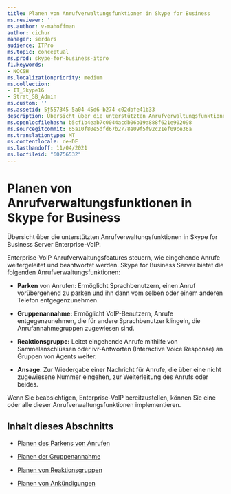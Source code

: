 ```yaml
---
title: Planen von Anrufverwaltungsfunktionen in Skype for Business
ms.reviewer: ''
ms.author: v-mahoffman
author: cichur
manager: serdars
audience: ITPro
ms.topic: conceptual
ms.prod: skype-for-business-itpro
f1.keywords:
- NOCSH
ms.localizationpriority: medium
ms.collection:
- IT_Skype16
- Strat_SB_Admin
ms.custom: ''
ms.assetid: 5f557345-5a04-45d6-b274-c02dbfe41b33
description: Übersicht über die unterstützten Anrufverwaltungsfunktionen in Skype for Business Server Enterprise-VoIP.
ms.openlocfilehash: b5cf1b4eab7c0044acdb06b19a888f621e902098
ms.sourcegitcommit: 65a10f80e5dfd67b2778e09f5f92c21ef09ce36a
ms.translationtype: MT
ms.contentlocale: de-DE
ms.lasthandoff: 11/04/2021
ms.locfileid: "60756532"
---
```

# <a name="plan-for-call-management-features-in-skype-for-business"></a>Planen von Anrufverwaltungsfunktionen in Skype for Business

Übersicht über die unterstützten Anrufverwaltungsfunktionen in Skype for Business Server Enterprise-VoIP.

Enterprise-VoIP Anrufverwaltungsfeatures steuern, wie eingehende Anrufe weitergeleitet und beantwortet werden. Skype for Business Server bietet die folgenden Anrufverwaltungsfunktionen:

- **Parken** von Anrufen: Ermöglicht Sprachbenutzern, einen Anruf vorübergehend zu parken und ihn dann vom selben oder einem anderen Telefon entgegenzunehmen.

- **Gruppenannahme:** Ermöglicht VoIP-Benutzern, Anrufe entgegenzunehmen, die für andere Sprachbenutzer klingeln, die Anrufannahmegruppen zugewiesen sind.

- **Reaktionsgruppe:** Leitet eingehende Anrufe mithilfe von Sammelanschlüssen oder ivr-Antworten (Interactive Voice Response) an Gruppen von Agents weiter.

- **Ansage**: Zur Wiedergabe einer Nachricht für Anrufe, die über eine nicht zugewiesene Nummer eingehen, zur Weiterleitung des Anrufs oder beides.

Wenn Sie beabsichtigen, Enterprise-VoIP bereitzustellen, können Sie eine oder alle dieser Anrufverwaltungsfunktionen implementieren.

## <a name="in-this-section"></a>Inhalt dieses Abschnitts

- [Planen des Parkens von Anrufen](/previous-versions/office/lync-server-2013/lync-server-2013-planning-for-call-park)

- [Planen der Gruppenannahme](/previous-versions/office/lync-server-2013/lync-server-2013-planning-for-group-call-pickup)

- [Planen von Reaktionsgruppen](/previous-versions/office/lync-server-2013/lync-server-2013-planning-for-response-groups)

- [Planen von Ankündigungen](/previous-versions/office/lync-server-2013/lync-server-2013-planning-for-announcements)